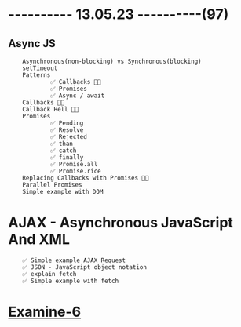 # ---------- 13.05.23 ----------(97)

## Async JS

        Asynchronous(non-blocking) vs Synchronous(blocking)
        setTimeout
        Patterns
                ✅ Callbacks 👍🏻
                ✅ Promises
                ✅ Async / await
        Callbacks 👍🏻
        Callback Hell 👍🏻
        Promises
                ✅ Pending
                ✅ Resolve
                ✅ Rejected
                ✅ than
                ✅ catch
                ✅ finally
                ✅ Promise.all
                ✅ Promise.rice
        Replacing Callbacks with Promises 👍🏻
        Parallel Promises
        Simple example with DOM

# AJAX - Asynchronous JavaScript And XML

        ✅ Simple example AJAX Request
        ✅ JSON - JavaScript object notation
        ✅ explain fetch
        ✅ Simple example with fetch

# [Examine-6](https://bit.ly/3VWwhte)
